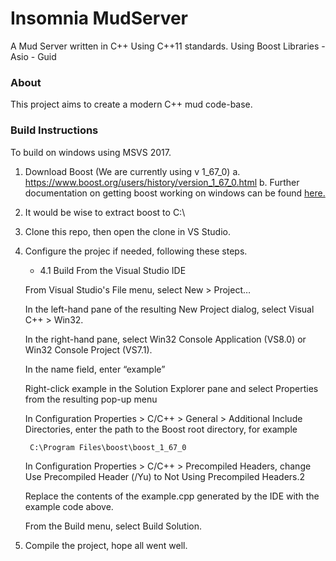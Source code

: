# Insomnia MudServer

A Mud Server written in C++
Using C++11 standards.
Using Boost Libraries
    - Asio
    - Guid

### About

This project aims to create a modern C++ mud code-base.


### Build Instructions

To build on windows using MSVS 2017.

1. Download Boost (We are currently using v 1_67_0)
    a. https://www.boost.org/users/history/version_1_67_0.html
    b. Further documentation on getting boost working on windows can be found [here.](https://www.boost.org/doc/libs/1_68_0/more/getting_started/windows.html)

2. It would be wise to extract boost to C:\

3. Clone this repo, then open the clone in VS Studio.

4. Configure the projec if needed, following these steps.
    - 4.1   Build From the Visual Studio IDE

    From Visual Studio's File menu, select New > Project…

    In the left-hand pane of the resulting New Project dialog, select Visual C++ > Win32.

    In the right-hand pane, select Win32 Console Application (VS8.0) or Win32 Console Project (VS7.1).

    In the name field, enter “example”

    Right-click example in the Solution Explorer pane and select Properties from the resulting pop-up menu

    In Configuration Properties > C/C++ > General > Additional Include Directories, enter the path to the Boost root directory, for example

        C:\Program Files\boost\boost_1_67_0

    In Configuration Properties > C/C++ > Precompiled Headers, change Use Precompiled Header (/Yu) to Not Using Precompiled Headers.2

    Replace the contents of the example.cpp generated by the IDE with the example code above.

    From the Build menu, select Build Solution.


4. Compile the project, hope all went well.